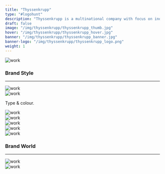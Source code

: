 ```yaml
---
title: "Thyssenkrupp"
type: "#logohunt"
description: "Thyssenkrupp is a multinational company with focus on industrial engineering and steel production. I decided to use them as my entry for the logo hunt competition run by logo inspirations."
draft: false
image: "/img/thyssenkrupp/thyssenkrupp_thumb.jpg"
hover: "/img/thyssenkrupp/thyssenkrupp_hover.jpg"
banner: "/img/thyssenkrupp/thyssenkrupp_banner.jpg"
banner-logo: "/img/thyssenkrupp/thyssenkrupp_logo.png"
weight: 1
---
```


<div class="row">
    <div class="col-sm-12">
        <img src="/img/thyssenkrupp/thyssenkrupp_comparison-01.jpg" alt="work" class="media-img project-img">
    </div>
</div>
<h3>Brand Style</h3>
<hr class="line-no-pad">
<div class="row">
    <div class="col-sm-12">
        <img src="/img/thyssenkrupp/thyssenkrupp_logotype-01.jpg" alt="work" class="media-img project-img">
    </div>
</div>
<div class="row">
    <div class="col-sm-12">
        <img src="/img/thyssenkrupp/thyssenkrupp_colour-01.jpg" alt="work" class="media-img project-img">
    </div>
</div>
<p>Type & colour.</p>
<div class="row">
    <div class="col-sm-12">
        <img src="/img/thyssenkrupp/thyssenkrupp_brandstyle.jpg" alt="work" class="media-img project-img">
    </div>
</div>
<div class="row">
    <div class="col-sm-6">
        <img src="/img/thyssenkrupp/thyssenkrupp_1.jpg" alt="work" class="media-img project-img">
    </div>
    <div class="col-sm-6">
        <img src="/img/thyssenkrupp/thyssenkrupp_2.jpg" alt="work" class="media-img project-img">
    </div>
</div>
<div class="row">
    <div class="col-sm-6">
        <img src="/img/thyssenkrupp/thyssenkrupp_5.jpg" alt="work" class="media-img project-img">
    </div>
    <div class="col-sm-6">
        <img src="/img/thyssenkrupp/thyssenkrupp_4.jpg" alt="work" class="media-img project-img">
    </div>
</div>
<h3>Brand World</h3>
<hr class="line-no-pad">
<div class="row">
    <div class="col-sm-12">
        <img src="/img/thyssenkrupp/thyssenkrupp_flyer.jpg" alt="work" class="media-img project-img">
    </div>
</div>
<div class="row">
    <div class="col-sm-12">
        <img src="/img/thyssenkrupp/thyssenkrupp_businesscard.jpg" alt="work" class="media-img project-img">
    </div>
</div>
